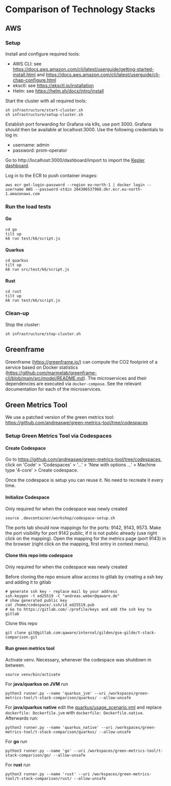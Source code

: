 # Comparison of Technology Stacks

## AWS

### Setup

Install and configure required tools:

* AWS CLI: see https://docs.aws.amazon.com/cli/latest/userguide/getting-started-install.html and https://docs.aws.amazon.com/cli/latest/userguide/cli-chap-configure.html
* eksctl: see https://eksctl.io/installation
* Helm: see https://helm.sh/docs/intro/install

Start the cluster with all required tools:

```shell
sh infrastructure/start-cluster.sh
sh infrastructure/setup-cluster.sh
```

Establish port forwarding for Grafana via k9s, use port 3000. Grafana should then be available at localhost:3000.
Use the following credentials to log in:

* username: admin
* password: prom-operator

Go to http://localhost:3000/dashboard/import to import the [Kepler dashboard](infrastructure/Kepler-Exporter.json).

Log in to the ECR to push container images:

```shell
aws ecr get-login-password --region eu-north-1 | docker login --username AWS --password-stdin 204306537988.dkr.ecr.eu-north-1.amazonaws.com
```

### Run the load tests

#### Go

```
cd go
tilt up
k6 run test/k6/script.js
```

#### Quarkus

```
cd quarkus
tilt up
k6 run src/test/k6/script.js
```

#### Rust

```
cd rust
tilt up
k6 run test/k6/script.js
```

### Clean-up

Stop the cluster:

```shell
sh infrastructure/stop-cluster.sh
```

## Greenframe

Greenframe (https://greenframe.io/) can compute the CO2 footprint of a service based on Docker statistics (https://github.com/marmelab/greenframe-cli/blob/main/src/model/README.md). 
The microservices and their dependencies are executed via `docker-compose`. See the relevant documentation for each of the microservices.


## Green Metrics Tool
We use a patched version of the green metrics tool:
https://github.com/andreaswe/green-metrics-tool/tree/codespaces

### Setup Green Metrics Tool via Codespaces

#### Create Codespace
Go to https://github.com/andreaswe/green-metrics-tool/tree/codespaces, click on 'Code' > 'Codespaces' > '...' > 'New with options ...' > Machine type '4-core' > Create codespace.

Once the codespace is setup you can reuse it. No need to recreate it every time.

#### Initialize Codespace
Only required for when the codespace was newly created
```shell
source .devcontainer/workshop/codespace-setup.sh
```
The ports tab should now mappings for the ports: 9142, 9143, 9573.
Make the port visibility for port 9142 public, if it is not public already (use right click on the mapping).
Open the mapping for the metrics page (port 9143) in the browser (right click on the mapping, first entry in context menu).

#### Clone this repo into codespace
Only required for when the codespace was newly created

Before cloning the repo ensure allow access to gitlab by creating a ssh key and adding it to gitlab
```shell
# generate ssh key - replace mail by your address
ssh-keygen -t ed25519 -C "andreas.weber@qaware.de"
# show generated public key
cat /home/codespace/.ssh/id_ed25519.pub
# Go to https://gitlab.com/-/profile/keys and add the ssh key to gitlab
```

Clone this repo
```shell
git clone git@gitlab.com:qaware/internal/gilden/gse-gilde/t-stack-comparison.git
```

#### Run green metrics tool
Activate venv. Necessary, whenever the codespace was shutdown in between.
```shell
source venv/bin/activate
```

For **java/quarkus on JVM** run
```shell
python3 runner.py --name 'quarkus_jvm' --uri /workspaces/green-metrics-tool/t-stack-comparison/quarkus/ --allow-unsafe
```

For **java/quarkus native** edit the [quarkus/usage_scenario.yml](quarkus/usage_scenario.yml) and replace `dockerfile: Dockerfile.jvm` with `dockerfile: Dockerfile.native`. Afterwards run:
```shell
python3 runner.py --name 'quarkus_native' --uri /workspaces/green-metrics-tool/t-stack-comparison/quarkus/ --allow-unsafe
```

For **go** run
```shell
python3 runner.py --name 'go' --uri /workspaces/green-metrics-tool/t-stack-comparison/go/ --allow-unsafe
```

For **rust** run
```shell
python3 runner.py --name 'rust' --uri /workspaces/green-metrics-tool/t-stack-comparison/rust/ --allow-unsafe
```
